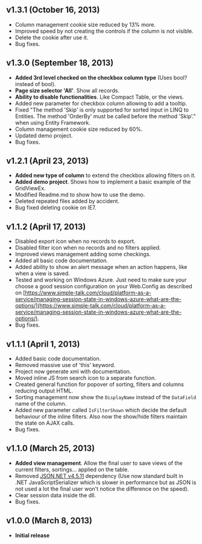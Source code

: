 ## v1.3.1 (October 16, 2013)
- Column management cookie size reduced by 13% more.
- Improved speed by not creating the controls if the column is not visible.
- Delete the cookie after use it.
- Bug fixes.

## v1.3.0 (September 18, 2013)
- **Added 3rd level checked on the checkbox column type** (Uses bool? instead of bool).
- **Page size selector 'All'**. Show all records.
- **Ability to disable functionalities**. Like Compact Table, or the views.
- Added new parameter for checkbox column allowing to add a tooltip.
- Fixed "The method 'Skip' is only supported for sorted input in LINQ to Entities. The method 'OrderBy' must be called before the method 'Skip'." when using Entity Framework.
- Column management cookie size reduced by 60%.
- Updated demo project.
- Bug fixes.

## v1.2.1 (April 23, 2013)
- **Added new type of column** to extend the checkbox allowing filters on it.
- **Added demo project**. Shows how to implement a basic example of the GridViewEx.
- Modified Readme.md to show how to use the demo.
- Deleted repeated files added by accident.
- Bug fixed deleting cookie on IE7.

## v1.1.2 (April 17, 2013)
- Disabled export icon when no records to export.
- Disabled filter icon when no records and no filters applied.
- Improved views management adding some checkings.
- Added all basic code documentation.
- Added ability to show an alert message when an action happens, like when a view is saved.
- Tested and working on Windows Azure. Just need to make sure your choose a good session configuration on your Web.Config as described on [https://www.simple-talk.com/cloud/platform-as-a-service/managing-session-state-in-windows-azure-what-are-the-options/](https://www.simple-talk.com/cloud/platform-as-a-service/managing-session-state-in-windows-azure-what-are-the-options/).
- Bug fixes.

## v1.1.1 (April 1, 2013)
- Added basic code documentation.
- Removed massive use of 'this' keyword.
- Project now generate xml with documentation.
- Moved inline JS from search icon to a separate function.
- Created general function for popover of sorting, filters and columns reducing output HTML.
- Sorting management now show the `DisplayName` instead of the `DataField` name of the column.
- Added new parameter called `IsFilterShown` which decide the default behaviour of the inline filters. Also now the show/hide filters maintain the state on AJAX calls.
- Bug fixes.

## v1.1.0 (March 25, 2013)
- **Added view management**. Allow the final user to save views of the current filters, sortings... applied on the table.
- Removed [JSON.NET v4.5.11](http://json.codeplex.com/) dependency (Use now standard built in .NET JavaScriptSerializer which is slower in performance but as JSON is not used a lot the final user won't notice the difference on the speed).
- Clear session data inside the dll.
- Bug fixes.

## v1.0.0 (March 8, 2013)
- **Initial release**